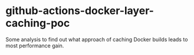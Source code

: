 # github-actions-docker-layer-caching-poc

Some analysis to find out what approach of caching Docker builds leads to most performance gain.
